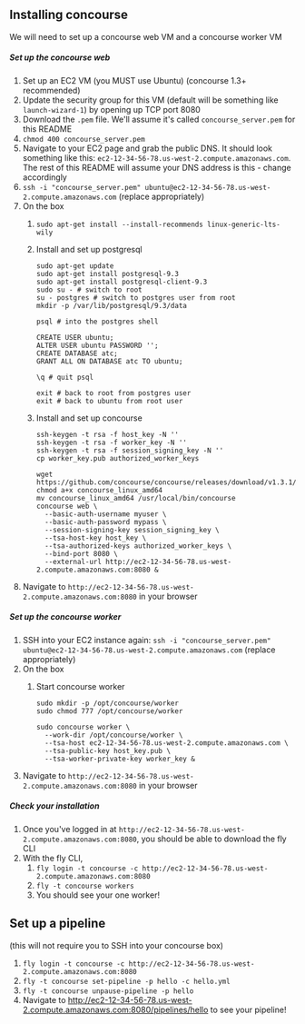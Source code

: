 ## Installing concourse

We will need to set up a concourse web VM and a concourse worker VM

##### Set up the concourse web

1. Set up an EC2 VM (you MUST use Ubuntu) (concourse 1.3+ recommended)
1. Update the security group for this VM (default will be something like `launch-wizard-1`) by opening up TCP port 8080
1. Download the `.pem` file. We'll assume it's called `concourse_server.pem` for this README
1. `chmod 400 concourse_server.pem`
1. Navigate to your EC2 page and grab the public DNS. It should look something like this: `ec2-12-34-56-78.us-west-2.compute.amazonaws.com`. The rest of this README will assume your DNS address is this - change accordingly
1. `ssh -i "concourse_server.pem" ubuntu@ec2-12-34-56-78.us-west-2.compute.amazonaws.com` (replace appropriately)
1. On the box
    1. `sudo apt-get install --install-recommends linux-generic-lts-wily `
    1. Install and set up postgresql
    
        ```
        sudo apt-get update
        sudo apt-get install postgresql-9.3
        sudo apt-get install postgresql-client-9.3
        sudo su - # switch to root
        su - postgres # switch to postgres user from root
        mkdir -p /var/lib/postgresql/9.3/data
        
        psql # into the postgres shell
        
        CREATE USER ubuntu;
        ALTER USER ubuntu PASSWORD '';
        CREATE DATABASE atc;
        GRANT ALL ON DATABASE atc TO ubuntu;
        
        \q # quit psql
        
        exit # back to root from postgres user
        exit # back to ubuntu from root user
        ```

    1. Install and set up concourse
    
        ```
        ssh-keygen -t rsa -f host_key -N ''
        ssh-keygen -t rsa -f worker_key -N ''
        ssh-keygen -t rsa -f session_signing_key -N ''
        cp worker_key.pub authorized_worker_keys
        
        wget https://github.com/concourse/concourse/releases/download/v1.3.1/concourse_linux_amd64
        chmod a+x concourse_linux_amd64
        mv concourse_linux_amd64 /usr/local/bin/concourse
        concourse web \
          --basic-auth-username myuser \
          --basic-auth-password mypass \
          --session-signing-key session_signing_key \
          --tsa-host-key host_key \
          --tsa-authorized-keys authorized_worker_keys \
          --bind-port 8080 \
          --external-url http://ec2-12-34-56-78.us-west-2.compute.amazonaws.com:8080 &
        ```
1. Navigate to `http://ec2-12-34-56-78.us-west-2.compute.amazonaws.com:8080` in your browser

##### Set up the concourse worker

1. SSH into your EC2 instance again: `ssh -i "concourse_server.pem" ubuntu@ec2-12-34-56-78.us-west-2.compute.amazonaws.com` (replace appropriately)
1. On the box
    1. Start concourse worker
    
        ```
        sudo mkdir -p /opt/concourse/worker
        sudo chmod 777 /opt/concourse/worker
        
        sudo concourse worker \
          --work-dir /opt/concourse/worker \
          --tsa-host ec2-12-34-56-78.us-west-2.compute.amazonaws.com \
          --tsa-public-key host_key.pub \
          --tsa-worker-private-key worker_key &
        ```
1. Navigate to `http://ec2-12-34-56-78.us-west-2.compute.amazonaws.com:8080` in your browser

##### Check your installation

1. Once you've logged in at `http://ec2-12-34-56-78.us-west-2.compute.amazonaws.com:8080`, you should be able to download the fly CLI
1. With the fly CLI,
    1. `fly login -t concourse -c http://ec2-12-34-56-78.us-west-2.compute.amazonaws.com:8080`
    1. `fly -t concourse workers`
    1. You should see your one worker!
    
## Set up a pipeline

(this will not require you to SSH into your concourse box)

1. `fly login -t concourse -c http://ec2-12-34-56-78.us-west-2.compute.amazonaws.com:8080`
1. `fly -t concourse set-pipeline -p hello -c hello.yml`
1. `fly -t concourse unpause-pipeline -p hello`
1. Navigate to http://ec2-12-34-56-78.us-west-2.compute.amazonaws.com:8080/pipelines/hello to see your pipeline!
